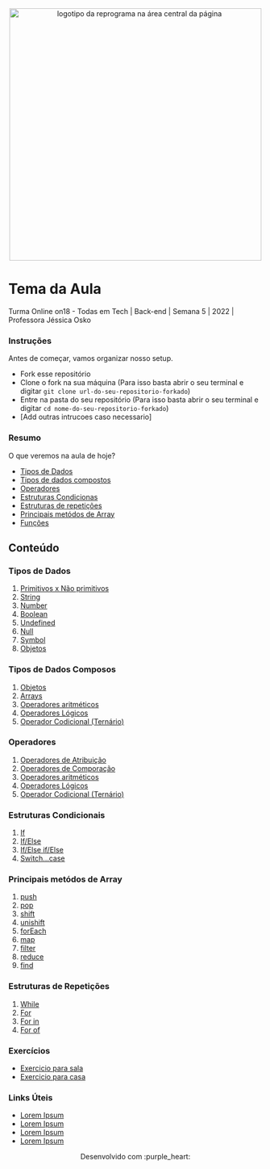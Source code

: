 <div align="center">
  <img src="assets/reprograma-fundos-claros.png" alt="logotipo da reprograma na área central da página" width="500">
</div>

# Tema da Aula

Turma Online on18 - Todas em Tech  | Back-end | Semana 5 | 2022 | Professora Jéssica Osko

### Instruções
Antes de começar, vamos organizar nosso setup.
* Fork esse repositório 
* Clone o fork na sua máquina (Para isso basta abrir o seu terminal e digitar `git clone url-do-seu-repositorio-forkado`)
* Entre na pasta do seu repositório (Para isso basta abrir o seu terminal e digitar `cd nome-do-seu-repositorio-forkado`)
* [Add outras intrucoes caso necessario]

### Resumo
O que veremos na aula de hoje?
* [Tipos de Dados](#tema1)
* [Tipos de dados compostos](#tema2)
* [Operadores](#tema3)
* [Estruturas Condicionas](#tema4)
* [Estruturas de repetições](#tema5)
* [Principais metódos de Array](#tema6)
* [Funções](#tema7)

## Conteúdo
### Tipos de Dados
1. [Primitivos x Não primitivos](#topico1)
2. [String](#topico2)
3. [Number](#topico3)
4. [Boolean](#topico4)
5. [Undefined](#topico5)
6. [Null](#topico6)
7. [Symbol](#topico7)
8. [Objetos](#topico8)

### Tipos de Dados Composos   
1. [Objetos](#topico1)
2. [Arrays](#topico2)
3. [Operadores aritméticos](#topico11)
4. [Operadores Lógicos](#topico12)
5. [Operador Codicional (Ternário)](#topico13)

### Operadores   
1. [Operadores de Atribuição](#topico14)
2. [Operadores de Comporação](#topico15)
3. [Operadores aritméticos](#topico16)
4. [Operadores Lógicos](#topico17)
5. [Operador Codicional (Ternário)](#topico18)
   
### Estruturas Condicionais
1. [If](#topico19)
2. [If/Else](#topico20)
3. [If/Else if/Else](#topico21)
4. [Switch...case](#topico22)

### Principais metódos de Array
1. [push](#topico23)
2. [pop](#topico24)
3. [shift](#topico25)
4. [unishift](#topico26)
5. [forEach](#topico27)
6. [map](#topico28)
7. [filter](#topico29)
8. [reduce](#topico30)
9. [find](#topico31)

### Estruturas de Repetições
1. [While](#topico23)
2. [For](#topico24)
3. [For in](#topico25)
4. [For of](#topico26)

### Exercícios 
* [Exercicio para sala](https://github.com/mflilian/repo-example/tree/main/exercicios/para-sala)
* [Exercicio para casa](https://github.com/mflilian/repo-example/tree/main/exercicios/para-casa)

### Links Úteis
- [Lorem Ipsum](https://www.lipsum.com/feed/html)
- [Lorem Ipsum](https://www.lipsum.com/feed/html)
- [Lorem Ipsum](https://www.lipsum.com/feed/html)
- [Lorem Ipsum](https://www.lipsum.com/feed/html)


<p align="center">
Desenvolvido com :purple_heart:  
</p>

